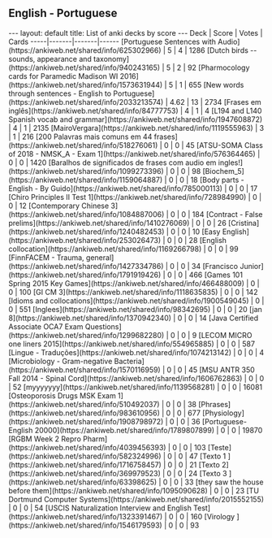<h2>English  -  Portuguese</h2>
---
layout: default
title: List of anki decks by score
---
Deck | Score | Votes | Cards
-----|-------|-------|------
[Portuguese Sentences with Audio](https://ankiweb.net/shared/info/625302966) | 5 | 4 | 1286
[Dutch birds -- sounds, appearance and taxonomy](https://ankiweb.net/shared/info/940243165) | 5 | 2 | 92
[Pharmocology cards for Paramedic Madison WI 2016](https://ankiweb.net/shared/info/1573631944) | 5 | 1 | 655
[New words through sentences - English to Portuguese](https://ankiweb.net/shared/info/2033213574) | 4.62 | 13 | 2734
[Frases em inglês](https://ankiweb.net/shared/info/84777753) | 4 | 1 | 4
[L194 and L140 Spanish vocab and grammar](https://ankiweb.net/shared/info/1947608872) | 4 | 1 | 2135
[MairoVergara](https://ankiweb.net/shared/info/1119555963) | 3 | 1 | 216
[200 Palavras mais comuns em 44 frases](https://ankiweb.net/shared/info/518276061) | 0 | 0 | 45
[ATSU-SOMA Class of 2018 - NMSK_A - Exam 1](https://ankiweb.net/shared/info/576364465) | 0 | 0 | 1420
[Baralhos de significados de frases com audio em ingles!](https://ankiweb.net/shared/info/1099273396) | 0 | 0 | 98
[Biochem_5](https://ankiweb.net/shared/info/1159064887) | 0 | 0 | 18
[Body parts - English - By Guido](https://ankiweb.net/shared/info/785000113) | 0 | 0 | 17
[Chiro Principles II Test 1](https://ankiweb.net/shared/info/728984990) | 0 | 0 | 12
[Contemporary Chinese 3](https://ankiweb.net/shared/info/1084887006) | 0 | 0 | 184
[Contract - False prelims](https://ankiweb.net/shared/info/1410276069) | 0 | 0 | 26
[Cristina](https://ankiweb.net/shared/info/1240482453) | 0 | 0 | 10
[Easy English](https://ankiweb.net/shared/info/253026473) | 0 | 0 | 28
[English collocation](https://ankiweb.net/shared/info/1169266798) | 0 | 0 | 99
[FinnFACEM - Trauma, general](https://ankiweb.net/shared/info/1427334786) | 0 | 0 | 34
[Francisco Junior](https://ankiweb.net/shared/info/1791919426) | 0 | 0 | 466
[Games 101 Spring 2015 Key Games](https://ankiweb.net/shared/info/466488009) | 0 | 0 | 100
[GI CM 3](https://ankiweb.net/shared/info/1118635835) | 0 | 0 | 142
[Idioms and collocations](https://ankiweb.net/shared/info/1900549045) | 0 | 0 | 551
[Inglees](https://ankiweb.net/shared/info/98342695) | 0 | 0 | 20
[jan 8](https://ankiweb.net/shared/info/1370942340) | 0 | 0 | 14
[Java Certified Associate OCA7 Exam Questions](https://ankiweb.net/shared/info/1299682280) | 0 | 0 | 9
[LECOM MICRO one liners 2015](https://ankiweb.net/shared/info/554965885) | 0 | 0 | 587
[Lingue - Traduções](https://ankiweb.net/shared/info/1074213142) | 0 | 0 | 4
[Microbiology - Gram-negative Bacteria](https://ankiweb.net/shared/info/1570116959) | 0 | 0 | 45
[MSU ANTR 350 Fall 2014 - Spinal Cord](https://ankiweb.net/shared/info/1606762863) | 0 | 0 | 52
[myyyyyyy](https://ankiweb.net/shared/info/1139568281) | 0 | 0 | 16081
[Osteoporosis Drugs MSK Exam 1](https://ankiweb.net/shared/info/510492037) | 0 | 0 | 38
[Phrases](https://ankiweb.net/shared/info/983610956) | 0 | 0 | 677
[Physiology](https://ankiweb.net/shared/info/1908798972) | 0 | 0 | 36
[Portuguese-English  20000](https://ankiweb.net/shared/info/1789807899) | 0 | 0 | 19870
[RGBM Week 2 Repro Pharm](https://ankiweb.net/shared/info/4039456393) | 0 | 0 | 103
[Teste](https://ankiweb.net/shared/info/582324996) | 0 | 0 | 47
[Texto 1 ](https://ankiweb.net/shared/info/1716758457) | 0 | 0 | 21
[Texto 2](https://ankiweb.net/shared/info/369979523) | 0 | 0 | 24
[Texto 3 ](https://ankiweb.net/shared/info/63398625) | 0 | 0 | 33
[they saw the house before them](https://ankiweb.net/shared/info/1095090628) | 0 | 0 | 23
[TU Dortmund Computer Systems](https://ankiweb.net/shared/info/2015552155) | 0 | 0 | 54
[USCIS Naturalization Interview and English Test](https://ankiweb.net/shared/info/1323391467) | 0 | 0 | 160
[Virology ](https://ankiweb.net/shared/info/1546179593) | 0 | 0 | 93
